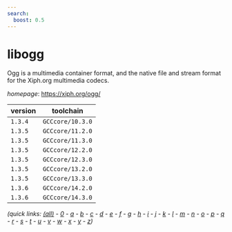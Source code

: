 ```yaml
---
search:
  boost: 0.5
---
```

# libogg

Ogg is a multimedia container format, and the native file and stream format for the Xiph.org multimedia codecs.

*homepage*: <https://xiph.org/ogg/>

version | toolchain
--------|----------
``1.3.4`` | ``GCCcore/10.3.0``
``1.3.5`` | ``GCCcore/11.2.0``
``1.3.5`` | ``GCCcore/11.3.0``
``1.3.5`` | ``GCCcore/12.2.0``
``1.3.5`` | ``GCCcore/12.3.0``
``1.3.5`` | ``GCCcore/13.2.0``
``1.3.5`` | ``GCCcore/13.3.0``
``1.3.6`` | ``GCCcore/14.2.0``
``1.3.6`` | ``GCCcore/14.3.0``


*(quick links: [(all)](../index.md) - [0](../0/index.md) - [a](../a/index.md) - [b](../b/index.md) - [c](../c/index.md) - [d](../d/index.md) - [e](../e/index.md) - [f](../f/index.md) - [g](../g/index.md) - [h](../h/index.md) - [i](../i/index.md) - [j](../j/index.md) - [k](../k/index.md) - [l](../l/index.md) - [m](../m/index.md) - [n](../n/index.md) - [o](../o/index.md) - [p](../p/index.md) - [q](../q/index.md) - [r](../r/index.md) - [s](../s/index.md) - [t](../t/index.md) - [u](../u/index.md) - [v](../v/index.md) - [w](../w/index.md) - [x](../x/index.md) - [y](../y/index.md) - [z](../z/index.md))*

